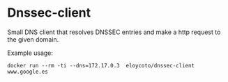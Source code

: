# Dnssec-client

Small DNS client that resolves DNSSEC entries and make a http request to the given
domain.

Example usage:
```
docker run --rm -ti --dns=172.17.0.3  eloycoto/dnssec-client www.google.es
```

